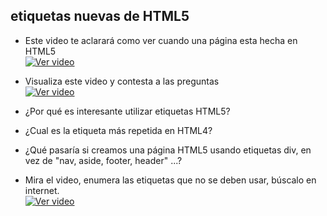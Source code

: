## etiquetas nuevas de HTML5

- Este video te aclarará como ver cuando una página esta hecha en HTML5  
[![Ver video](https://github.com/manviny/SOR/blob/master/assets/video-icon.png?raw=true)](https://mega.nz/file/SY0lwITR#mHP7wI4t7HizSKFlricskeTIDfRXzSUO5QKk_JG1azI)

- Visualiza este video y contesta a las preguntas   
[![Ver video](https://github.com/manviny/SOR/blob/master/assets/video-icon.png?raw=true)](https://mega.nz/file/jYNESb4Z#YMuYRicJFYvA8efz-7Q1MLwZJYbe11Akz1DpSVdGO84)   
- ¿Por qué es interesante utilizar etiquetas HTML5?
- ¿Cual es la etiqueta más repetida en HTML4?
- ¿Qué pasaría si creamos una página HTML5 usando etiquetas div, en vez de "nav, aside, footer, header" ...?

- Mira el video, enumera las etiquetas que no se deben usar, búscalo en internet.   
[![Ver video](https://github.com/manviny/SOR/blob/master/assets/video-icon.png?raw=true)](https://mega.nz/file/eAMAVBLb#cVwlwa2XkGmHQDneetGy8zVOkFp_hpGC_HVAC9LCpf8) 

